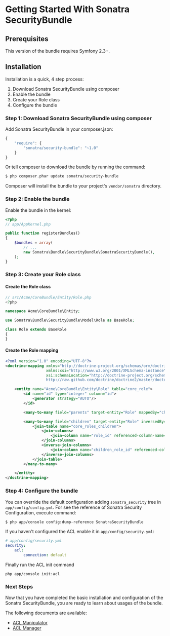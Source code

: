 Getting Started With Sonatra SecurityBundle
===========================================

## Prerequisites

This version of the bundle requires Symfony 2.3+.

## Installation

Installation is a quick, 4 step process:

1. Download Sonatra SecurityBundle using composer
2. Enable the bundle
3. Create your Role class
4. Configure the bundle

### Step 1: Download Sonatra SecurityBundle using composer

Add Sonatra SecurityBundle in your composer.json:

``` js
{
    "require": {
        "sonatra/security-bundle": "~1.0"
    }
}
```

Or tell composer to download the bundle by running the command:

``` bash
$ php composer.phar update sonatra/security-bundle
```

Composer will install the bundle to your project's `vendor/sonatra` directory.

### Step 2: Enable the bundle

Enable the bundle in the kernel:

``` php
<?php
// app/AppKernel.php

public function registerBundles()
{
    $bundles = array(
        // ...
        new Sonatra\Bundle\SecurityBundle\SonatraSecurityBundle(),
    );
}
```

### Step 3: Create your Role class

#### Create the Role class

``` php
// src/Acme/CoreBundle/Entity/Role.php
<?php

namespace Acme\CoreBundle\Entity;

use Sonatra\Bundle\SecurityBundle\Model\Role as BaseRole;

class Role extends BaseRole
{
}
```

#### Create the Role mapping

``` xml
<?xml version="1.0" encoding="UTF-8"?>
<doctrine-mapping xmlns="http://doctrine-project.org/schemas/orm/doctrine-mapping"
                  xmlns:xsi="http://www.w3.org/2001/XMLSchema-instance"
                  xsi:schemaLocation="http://doctrine-project.org/schemas/orm/doctrine-mapping
                  http://raw.github.com/doctrine/doctrine2/master/doctrine-mapping.xsd">

    <entity name="Acme\CoreBundle\Entity\Role" table="core_role">
        <id name="id" type="integer" column="id">
            <generator strategy="AUTO"/>
        </id>

        <many-to-many field="parents" target-entity="Role" mappedBy="children" />

        <many-to-many field="children" target-entity="Role" inversedBy="parents">
            <join-table name="core_roles_children">
                <join-columns>
                    <join-column name="role_id" referenced-column-name="id" />
                </join-columns>
                <inverse-join-columns>
                    <join-column name="children_role_id" referenced-column-name="id" />
                </inverse-join-columns>
            </join-table>
        </many-to-many>

    </entity>
</doctrine-mapping>
```

### Step 4: Configure the bundle

You can override the default configuration adding `sonatra_security` tree in `app/config/config.yml`.
For see the reference of Sonatra Security Configuration, execute command:

``` bash
$ php app/console config:dump-reference SonatraSecurityBundle 
```

If you haven't configured the ACL enable it in `app/config/security.yml`:

``` yaml
# app/config/security.yml
security:
    acl:
        connection: default
```

Finally run the ACL init command

    php app/console init:acl

### Next Steps

Now that you have completed the basic installation and configuration of the
Sonatra SecurityBundle, you are ready to learn about usages of the bundle.

The following documents are available:

- [ACL Manipulator](acl_manipulator.md)
- [ACL Manager](acl_manager.md)
